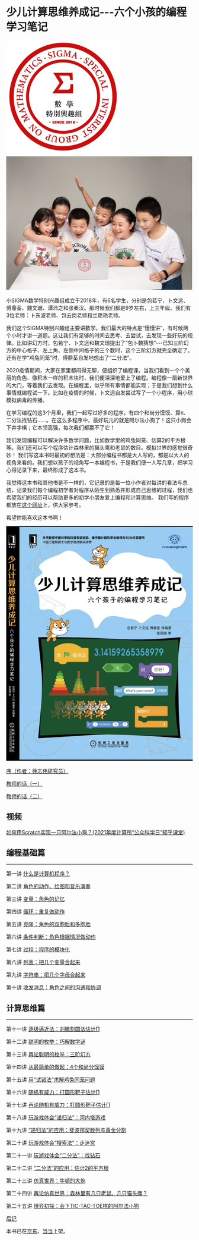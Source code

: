 # 少儿计算思维养成记---六个小孩的编程学习笔记

![SIGMA数学特别兴趣组](Figures/SIGMA-Logo.png)
![SIGMA数学特别兴趣组](Figures/SIGMA.png)


小SIGMA数学特别兴趣组成立于2018年，有6名学生，分别是包若宁、卜文远、傅鼎荃、魏文珊、谭沛之和张秦汉。那时候我们都是9岁左右，上三年级。我们有3位老师：卜东波老师、包云岗老师和兰艳艳老师。

我们这个SIGMA特别兴趣组主要讲数学。我们最大的特点是“慢慢讲”，有时候两个小时才讲一道题。这让我们有足够的时间去思考、去尝试，去发现一些好玩的规律。比如讲幻方时，包若宁、卜文远和魏文珊提出了“包卜魏猜想”---已知三阶幻方的中心格子、左上角、左侧中间格子的三个数时，这个三阶幻方就完全确定了。还有在学“鸡兔同笼”时，傅鼎荃自发地想出了“二分法”。


2020疫情期间，大家在家里都闷得无聊，便组织了编程课。当我们看到一个个美丽的角色、像积木一样的积木块时，我们便深深地爱上了编程。编程像一扇新世界的大门，等着我们去发现。在编程里，似乎所有事情都能实现；于是我们想到什么事情就编程试一下。比如在疫情的时候，卜文远自发尝试写了一个小程序，用小球模拟病毒的传播。

在学习编程的这3个月里，我们一起写过好多的程序，有四个和尚分馍馍、算π、二分法找钻石……。在这么多程序中，最好玩儿的就是阿尔法小狗了！这只小狗会下井字棋；它本领高强，每次我们都赢不了它！


我们发现编程可以解决许多数学问题，比如数学里的鸡兔同笼、估算2的平方根等。我们还可以写个程序估计森林里的猫头鹰和老鼠的数目。模拟世界的感觉很奇妙！
我们写这本书时最初的想法是：大部分编程书都是大人写的，都是以大人的视角来看的。我们想以孩子的视角写一本编程书，于是我们便一人写几章，把学习心得记录下来，最终形成了这本书。

我觉得这本书和其他书是不一样的，它记录的是每一位小作者对每讲的看法与总结，记录我们每个编程初学者对程序从陌生到熟悉并形成自己思维的过程，我们也希望我们的经历可以帮助更多的初学小朋友爱上编程和计算思维。
我们写的程序都放在[这个网址](https://deltadbu.github.io/6kids_learning_scratch/)上，供大家参考。


希望你能喜欢这本书啊！


![六个小孩学编程书的封面](Figures/SIGMA-Book.jpeg)

[序（作者：徐志伟研究员）](Preface.md)

[教师的话（一）](TeachersWords.md)

[教师的话（二）](TeachersWords2.md)

## 视频

[如何用Scratch实现一只阿尔法小狗？(2021年度计算所“公众科学日”知乎课堂)](http://bioinfo.ict.ac.cn/~dbu/Video/SIGMA-MiniAlphaGo.mp4)

## 编程基础篇
---

第一讲 [什么是计算机程序？](Lec1.md)

第二讲 [角色的动作、绘图和音乐演奏](Lec2.md)

第三讲 [变量：角色的记忆](Lec3.md)

第四讲 [循环：重复做动作](Lec3.md)

第五讲 [克隆：角色的双胞胎和多胞胎](Lec3.md)

第六讲 [条件判断：角色根据情况做动作](Lec3.md)	

第七讲 [过程：程序的模块化](Lec3.md)	

第八讲 [列表：把几个变量合起来](Lec3.md)	

第九讲 [字符串：把几个字母合起来](Lec3.md)	

第十讲 [收发消息：角色之间的沟通和协调](Lec3.md)	


## 计算思维篇
---

第十一讲 [逐级逼近法：刘徽割圆法估计Π](Lec11.md)

第十二讲 [聪明的枚举：巧解数字谜](Lec11.md)	

第十三讲 [再论聪明的枚举：三阶幻方](Lec11.md)

第十四讲 [从最简单的做起：4个和尚分馍馍](Lec11.md)

第十五讲 [用“试错法”求解鸡兔同笼问题](Lec11.md)

第十六讲 [随机有威力：打圆形靶子估计Π](Lec11.md)

第十七讲 [再论随机有威力：打圆形靶子估计Π](Lec11.md)

第十八讲 [玩游戏体会“递归法”：河内塔游戏](Lec11.md)

第十九讲 [“递归法”的应用：斐波那契数列与黄金分割](Lec11.md)

第二十讲 [玩游戏体会“搜索法”：走迷宫](Lec11.md)

第二十一讲 [玩游戏体会“二分法”：找钻石](Lec11.md)

第二十二讲 [“二分法”的应用：估计2的平方根](Lec11.md)

第二十三讲 [仿真世界：牛顿的大炮](Lec11.md)

第二十四讲 [再论仿真世界：森林里有几只老鼠、几只猫头鹰？](Lec11.md)

第二十五讲 [博弈初探：会下TIC-TAC-TOE棋的阿尔法小狗](Lec11.md)


[后记](Afterword.md)


本书已在[京东](https://item.jd.com/13702980.html
)、[当当](http://product.dangdang.com/29386865.html
)上架。

